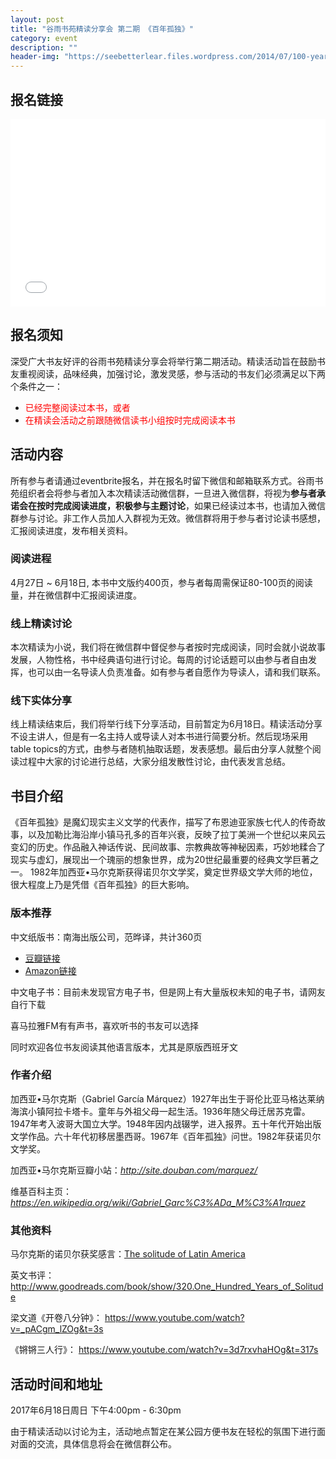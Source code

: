 ```yaml
---
layout: post
title: "谷雨书苑精读分享会 第二期 《百年孤独》"
category: event
description: ""
header-img: "https://seebetterlear.files.wordpress.com/2014/07/100-years-4.jpg"
---
```


## 报名链接
<div style="width:100%; text-align:left;" ><iframe src="//eventbrite.com/tickets-external?eid=34130894424&ref=etckt" frameborder="0" height="300" width="100%" vspace="0" hspace="0" marginheight="5" marginwidth="5" scrolling="auto" allowtransparency="true"></iframe></div>

## 报名须知
深受广大书友好评的谷雨书苑精读分享会将举行第二期活动。精读活动旨在鼓励书友重视阅读，品味经典，加强讨论，激发灵感，参与活动的书友们必须满足以下两个条件之一：

- <font color="red">已经完整阅读过本书，或者</font>
- <font color="red">在精读会活动之前跟随微信读书小组按时完成阅读本书</font>

## 活动内容
所有参与者请通过eventbrite报名，并在报名时留下微信和邮箱联系方式。谷雨书苑组织者会将参与者加入本次精读活动微信群，一旦进入微信群，将视为**参与者承诺会在按时完成阅读进度，积极参与主题讨论**，如果已经读过本书，也请加入微信群参与讨论。非工作人员加人入群视为无效。微信群将用于参与者讨论读书感想，汇报阅读进度，发布相关资料。

### 阅读进程
4月27日 ~ 6月18日, 本书中文版约400页，参与者每周需保证80-100页的阅读量，并在微信群中汇报阅读进度。

### 线上精读讨论
本次精读为小说，我们将在微信群中督促参与者按时完成阅读，同时会就小说故事发展，人物性格，书中经典语句进行讨论。每周的讨论话题可以由参与者自由发挥，也可以由一名导读人负责准备。如有参与者自愿作为导读人，请和我们联系。

### 线下实体分享
线上精读结束后，我们将举行线下分享活动，目前暂定为6月18日。精读活动分享不设主讲人，但是有一名主持人或导读人对本书进行简要分析。然后现场采用table topics的方式，由参与者随机抽取话题，发表感想。最后由分享人就整个阅读过程中大家的讨论进行总结，大家分组发散性讨论，由代表发言总结。

## 书目介绍
《百年孤独》是魔幻现实主义文学的代表作，描写了布恩迪亚家族七代人的传奇故事，以及加勒比海沿岸小镇马孔多的百年兴衰，反映了拉丁美洲一个世纪以来风云变幻的历史。作品融入神话传说、民间故事、宗教典故等神秘因素，巧妙地糅合了现实与虚幻，展现出一个瑰丽的想象世界，成为20世纪最重要的经典文学巨著之一。
1982年加西亚•马尔克斯获得诺贝尔文学奖，奠定世界级文学大师的地位，很大程度上乃是凭借《百年孤独》的巨大影响。

### 版本推荐

中文纸版书：南海出版公司，范晔译，共计360页  

- [豆瓣链接](https://book.douban.com/subject/6082808/)  
- [Amazon链接](https://www.amazon.com/One-Hundred-Years-Solitude-Chinese/dp/7544253996)

中文电子书：目前未发现官方电子书，但是网上有大量版权未知的电子书，请网友自行下载

喜马拉雅FM有有声书，喜欢听书的书友可以选择

同时欢迎各位书友阅读其他语言版本，尤其是原版西班牙文

### 作者介绍
加西亚•马尔克斯（Gabriel García Márquez）1927年出生于哥伦比亚马格达莱纳海滨小镇阿拉卡塔卡。童年与外祖父母一起生活。1936年随父母迁居苏克雷。1947年考入波哥大国立大学。1948年因内战辍学，进入报界。五十年代开始出版文学作品。六十年代初移居墨西哥。1967年《百年孤独》问世。1982年获诺贝尔文学奖。

加西亚•马尔克斯豆瓣小站：*<http://site.douban.com/marquez/>*

维基百科主页：*<https://en.wikipedia.org/wiki/Gabriel_Garc%C3%ADa_M%C3%A1rquez>*

### 其他资料
马尔克斯的诺贝尔获奖感言：[The solitude of Latin America](http://www.nobelprize.org/nobel_prizes/literature/laureates/1982/marquez-lecture.html)

英文书评：
http://www.goodreads.com/book/show/320.One_Hundred_Years_of_Solitude

梁文道《开卷八分钟》：
https://www.youtube.com/watch?v=_pACgm_lZOg&t=3s

《锵锵三人行》：
https://www.youtube.com/watch?v=3d7rxvhaHOg&t=317s

## 活动时间和地址

2017年6月18日周日
下午4:00pm - 6:30pm

由于精读活动以讨论为主，活动地点暂定在某公园方便书友在轻松的氛围下进行面对面的交流，具体信息将会在微信群公布。
